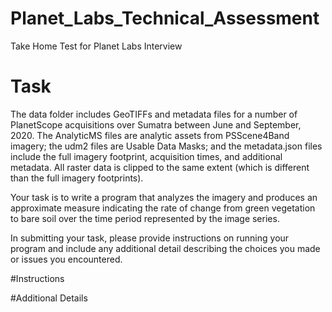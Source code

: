 # Planet_Labs_Technical_Assessment
Take Home Test for Planet Labs Interview

# Task

The data folder includes GeoTIFFs and metadata files for a number of PlanetScope acquisitions over Sumatra between June and September, 2020. The AnalyticMS files are analytic assets from PSScene4Band imagery; the udm2 files are Usable Data Masks; and the metadata.json files include the full imagery footprint, acquisition times, and additional metadata. All raster data is clipped to the same extent (which is different than the full imagery footprints).

Your task is to write a program that analyzes the imagery and produces an approximate measure indicating the rate of change from green vegetation to bare soil over the time period represented by the image series.

In submitting your task, please provide instructions on running your program and include any additional detail describing the choices you made or issues you encountered.

#Instructions

#Additional Details 

